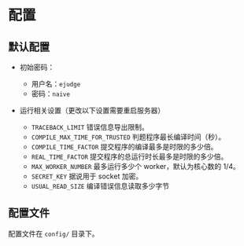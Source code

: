 # 配置

## 默认配置

- 初始密码：
    - 用户名：`ejudge`
    - 密码：`naive`

- 运行相关设置（更改以下设置需要重启服务器）
    - `TRACEBACK_LIMIT` 错误信息导出限制。
    - `COMPILE_MAX_TIME_FOR_TRUSTED` 判题程序最长编译时间（秒）。
    - `COMPILE_TIME_FACTOR` 提交程序的编译最多是时限的多少倍。
    - `REAL_TIME_FACTOR` 提交程序的总运行时长最多是时限的多少倍。
    - `MAX_WORKER_NUMBER` 最多运行多少个 worker，默认为核心数的 1/4。
    - `SECRET_KEY` 据说用于 socket 加密。
    - `USUAL_READ_SIZE` 编译错误信息读取多少字节

## 配置文件

配置文件在 `config/` 目录下。
